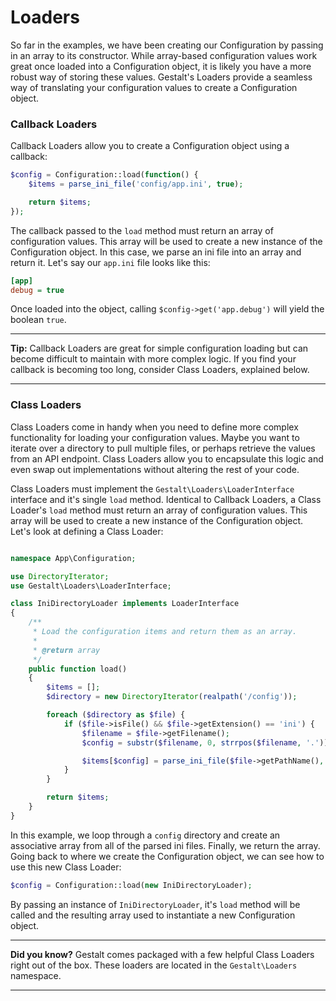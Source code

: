# Loaders

So far in the examples, we have been creating our Configuration by passing in an array to its constructor. While array-based configuration values work great once loaded into a Configuration object, it is likely you have a more robust way of storing these values. Gestalt's Loaders provide a seamless way of translating your configuration values to create a Configuration object.

### Callback Loaders

Callback Loaders allow you to create a Configuration object using a callback:

```php
$config = Configuration::load(function() {
    $items = parse_ini_file('config/app.ini', true);

    return $items;
});
```

The callback passed to the `load` method must return an array of configuration values. This array will be used to create a new instance of the Configuration object. In this case, we parse an ini file into an array and return it. Let's say our `app.ini` file looks like this:

```ini
[app]
debug = true
```

Once loaded into the object, calling `$config->get('app.debug')` will yield the boolean `true`.

---

**Tip:** Callback Loaders are great for simple configuration loading but can become difficult to maintain with more complex logic. If you find your callback is becoming too long, consider Class Loaders, explained below. 

---

### Class Loaders

Class Loaders come in handy when you need to define more complex functionality for loading your configuration values. Maybe you want to iterate over a directory to pull multiple files, or perhaps retrieve the values from an API endpoint. Class Loaders allow you to encapsulate this logic and even swap out implementations without altering the rest of your code.

Class Loaders must implement the `Gestalt\Loaders\LoaderInterface` interface and it's single `load` method. Identical to Callback Loaders, a Class Loader's `load` method must return an array of configuration values. This array will be used to create a new instance of the Configuration object. Let's look at defining a Class Loader:

```php

namespace App\Configuration;

use DirectoryIterator;
use Gestalt\Loaders\LoaderInterface;

class IniDirectoryLoader implements LoaderInterface
{
    /**
     * Load the configuration items and return them as an array.
     *
     * @return array
     */
    public function load()
    {
        $items = [];
        $directory = new DirectoryIterator(realpath('/config'));

        foreach ($directory as $file) {
            if ($file->isFile() && $file->getExtension() == 'ini') {
                $filename = $file->getFilename();
                $config = substr($filename, 0, strrpos($filename, '.'));

                $items[$config] = parse_ini_file($file->getPathName(), true);
            }
        }

        return $items;
    }
}

```

In this example, we loop through a `config` directory and create an associative array from all of the parsed ini files. Finally, we return the array. Going back to where we create the Configuration object, we can see how to use this new Class Loader:

```php
$config = Configuration::load(new IniDirectoryLoader);
```

By passing an instance of `IniDirectoryLoader`, it's `load` method will be called and the resulting array used to instantiate a new Configuration object.

---

**Did you know?** Gestalt comes packaged with a few helpful Class Loaders right out of the box. These loaders are located in the `Gestalt\Loaders` namespace.

---
